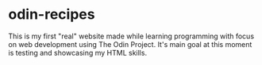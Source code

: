 # odin-recipes

This is my first "real" website made while learning programming with focus on web development using The Odin Project. It's main goal at this moment is testing and showcasing my HTML skills.

